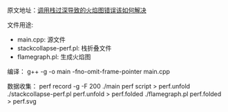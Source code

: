 原文地址：[调用栈过深导致的火焰图错误该如何解决](https://mp.weixin.qq.com/s/WjdipzzUQU-rE_DyLAjnlQ)

文件用途:
- main.cpp: 源文件
- stackcollapse-perf.pl: 栈折叠文件
- flamegraph.pl: 生成火焰图

编译：
g++ -g -o main -fno-omit-frame-pointer main.cpp

数据收集：
perf record -g -F 200 ./main
perf script > perf.unfold
 ./stackcollapse-perf.pl perf.unfold > perf.folded
 ./flamegraph.pl perf.folded > perf.svg
